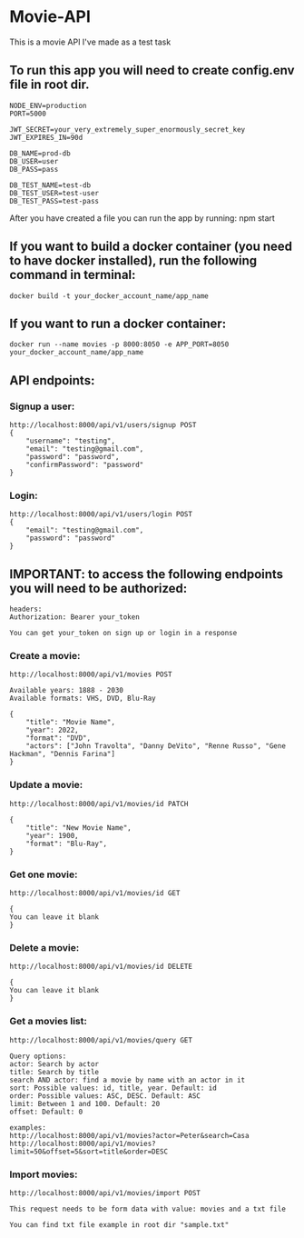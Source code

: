 # Movie-API

This is a movie API I've made as a test task

<h2>To run this app you will need to create config.env file in root dir.</h2>

```
NODE_ENV=production
PORT=5000

JWT_SECRET=your_very_extremely_super_enormously_secret_key
JWT_EXPIRES_IN=90d

DB_NAME=prod-db
DB_USER=user
DB_PASS=pass

DB_TEST_NAME=test-db
DB_TEST_USER=test-user
DB_TEST_PASS=test-pass
```

After you have created a file you can run the app by running: npm start

<h2>If you want to build a docker container (you need to have docker installed), run the following command in terminal:</h2>

```
docker build -t your_docker_account_name/app_name
```

<h2>If you want to run a docker container:</h2>

```
docker run --name movies -p 8000:8050 -e APP_PORT=8050 your_docker_account_name/app_name
```

<h2>API endpoints:</h2>

<h3>Signup a user:</h3>

```
http://localhost:8000/api/v1/users/signup POST
{
	"username": "testing",
	"email": "testing@gmail.com",
	"password": "password",
	"confirmPassword": "password"
}
```

<h3>Login:</h3>

```
http://localhost:8000/api/v1/users/login POST
{
	"email": "testing@gmail.com",
	"password": "password"
}
```

<h2>IMPORTANT: to access the following endpoints you will need to be authorized:</h2>

```
headers:
Authorization: Bearer your_token

You can get your_token on sign up or login in a response
```

<h3>Create a movie:</h3>

```
http://localhost:8000/api/v1/movies POST

Available years: 1888 - 2030
Available formats: VHS, DVD, Blu-Ray

{
	"title": "Movie Name",
	"year": 2022,
	"format": "DVD",
	"actors": ["John Travolta", "Danny DeVito", "Renne Russo", "Gene Hackman", "Dennis Farina"]
}
```

<h3>Update a movie:</h3>

```
http://localhost:8000/api/v1/movies/id PATCH

{
	"title": "New Movie Name",
	"year": 1900,
	"format": "Blu-Ray",
}
```

<h3>Get one movie:</h3>

```
http://localhost:8000/api/v1/movies/id GET

{
You can leave it blank
}
```

<h3>Delete a movie:</h3>

```
http://localhost:8000/api/v1/movies/id DELETE

{
You can leave it blank
}
```

<h3>Get a movies list:</h3>

```
http://localhost:8000/api/v1/movies/query GET

Query options:
actor: Search by actor
title: Search by title
search AND actor: find a movie by name with an actor in it
sort: Possible values: id, title, year. Default: id
order: Possible values: ASC, DESC. Default: ASC
limit: Between 1 and 100. Default: 20
offset: Default: 0

examples:
http://localhost:8000/api/v1/movies?actor=Peter&search=Casa
http://localhost:8000/api/v1/movies?limit=50&offset=5&sort=title&order=DESC
```

<h3>Import movies:</h3>

```
http://localhost:8000/api/v1/movies/import POST

This request needs to be form data with value: movies and a txt file

You can find txt file example in root dir "sample.txt"
```
